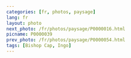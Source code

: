 ```yaml
---
categories: [fr, photos, paysage]
lang: fr
layout: photo
next_photo: /fr/photos/paysage/P0000016.html
picname: P0000039
prev_photo: /fr/photos/paysage/P0000054.html
tags: [Bishop Cap, Ingo]
---
```

